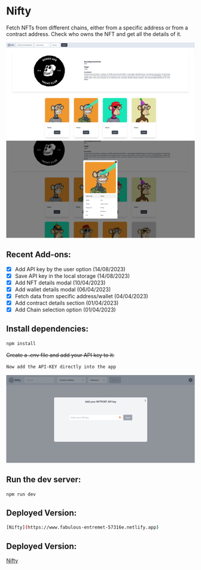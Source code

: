 # Nifty

Fetch NFTs from different chains, either from a specific address or from a contract address. Check who owns the NFT and get all the details of it.

<div style="text-align:center">
<img src="./src/assets/screenshot1.png" width="830">
</div>
<div style="text-align:center">
<img src="./src/assets/screenshot2.png" width="830">
</div>

## Recent Add-ons:

- [x] Add API key by the user option (14/08/2023)
- [x] Save API key in the local storage (14/08/2023)
- [x] Add NFT details modal (10/04/2023)
- [x] Add wallet details modal (06/04/2023)
- [x] Fetch data from specific address/wallet (04/04/2023)
- [x] Add contract details section (01/04/2023)
- [x] Add Chain selection option (01/04/2023)

## Install dependencies:

```bash
npm install
```

~~Create a .env file and add your API key to it:~~

```bash
Now add the API-KEY directly into the app
```

<div style="text-align:center">
<img src="./src/assets/screenshot3.png" width="830">
</div>

## Run the dev server:

```bash
npm run dev
```

## Deployed Version:

```bash
[Nifty](https://www.fabulous-entremet-57316e.netlify.app)
```

## Deployed Version:

[Nifty](https://fabulous-entremet-57316e.netlify.app/)

